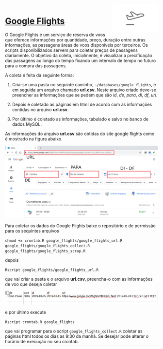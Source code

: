 <img src="img/icon.png" width="150px" align="right" display="block">

[Google Flights](https://www.google.com/flights/)
=====================================

O Google Flights é um serviço de reserva de voos que oferece informações por
quantidade, preço, duração entre outras informações, as passagens áreas de voos
disponiveis por terceiros. Os scripts disponibilizados servem para coletar
preços de passagens diariamente.  O objetivo da coleta, inicialmente, é
visualizar a precificação das passagens ao longo do tempo fixando um intervalo
de tempo no futuro para a compra das passagens.

A coleta é feita da seguinte forma:

1. Cria-se uma pasta no seguinte caminho, `~/databases/google_flights`, e em
   seguida um arquivo chamado **url.csv**. Neste arquivo criado deve-se
   preencher as informações que se pedem que são *id*, *de*, *para*, *di*, *df*,
   *url*.
2. Depois é coletado as páginas em html de acordo com as informações contidas no
   arquivo **url.csv**.

3. Por último é coletado as informações, tabulado e salvo no banco de dados MySQL.

As informações do arquivo **url.csv** são obtidas do site google flights como é
mostrado na figura abaixo.

![](img/url.png)


Para coletar os dados do Google Flights baixe o repositório e de permissão para
os sequintes arquivos

`chmod +x crontab.R google_flights/google_flights_url.R
google_flights/google_flights_collect.R google_flights/google_flights_scrap.R`

depois 

`Rscript google_flights/google_flights_url.R`

que vai criar a pasta e o arquivo **url.csv**, preencha-o com as informações de
voo que deseja coletar 

![](img/exemplo.png)

e por último execute

`Rscript crontab.R google_flights`

que vai programar para o script `google_flights_collect.R` coletar as páginas
html todos os dias as 9:30 da manhã. Se desejar pode alterar o horário de
execução no seu crontab.
